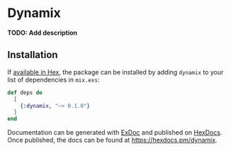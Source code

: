 # Dynamix

**TODO: Add description**

## Installation

If [available in Hex](https://hex.pm/docs/publish), the package can be installed
by adding `dynamix` to your list of dependencies in `mix.exs`:

```elixir
def deps do
  [
    {:dynamix, "~> 0.1.0"}
  ]
end
```

Documentation can be generated with [ExDoc](https://github.com/elixir-lang/ex_doc)
and published on [HexDocs](https://hexdocs.pm). Once published, the docs can
be found at <https://hexdocs.pm/dynamix>.

